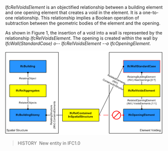 ﻿_IfcRelVoidsElement_ is an objectified relationship between a building element and one opening element that creates a void in the element. It is a one-to-one relationship. This relationship implies a Boolean operation of subtraction between the geometric bodies of the element and the opening.

As shown in Figure 1, the insertion of a void into a wall is represented by the relationship _IfcRelVoidsElement_. The opening is created within the wall by _IfcWall(StandardCase) o-- IfcRelVoidsElement --o IfcOpeningElement_.

!["relationships for voiding"](../../../../../../figures/ifcrelvoidselements-fig1.png "Figure 1 &mdash; Relationship for element voiding")

> HISTORY&nbsp; New entity in IFC1.0
